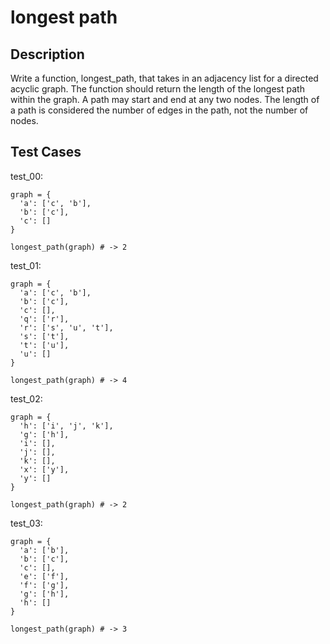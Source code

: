 # longest path

## Description

Write a function, longest_path, that takes in an adjacency list for a directed acyclic graph. The function should return the length of the longest path within the graph. A path may start and end at any two nodes. The length of a path is considered the number of edges in the path, not the number of nodes.

## Test Cases

test_00:

```text
graph = {
  'a': ['c', 'b'],
  'b': ['c'],
  'c': []
}

longest_path(graph) # -> 2
```

test_01:

```text
graph = {
  'a': ['c', 'b'],
  'b': ['c'],
  'c': [],
  'q': ['r'],
  'r': ['s', 'u', 't'],
  's': ['t'],
  't': ['u'],
  'u': []
}

longest_path(graph) # -> 4
```

test_02:

```text
graph = {
  'h': ['i', 'j', 'k'],
  'g': ['h'],
  'i': [],
  'j': [],
  'k': [],
  'x': ['y'],
  'y': []
}

longest_path(graph) # -> 2
```

test_03:

```text
graph = {
  'a': ['b'],
  'b': ['c'],
  'c': [],
  'e': ['f'],
  'f': ['g'],
  'g': ['h'],
  'h': []
}

longest_path(graph) # -> 3
```
